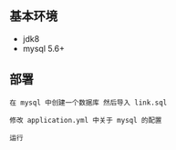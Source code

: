 ## 基本环境

- jdk8
- mysql 5.6+

## 部署

```
在 mysql 中创建一个数据库 然后导入 link.sql

修改 application.yml 中关于 mysql 的配置

运行
```

